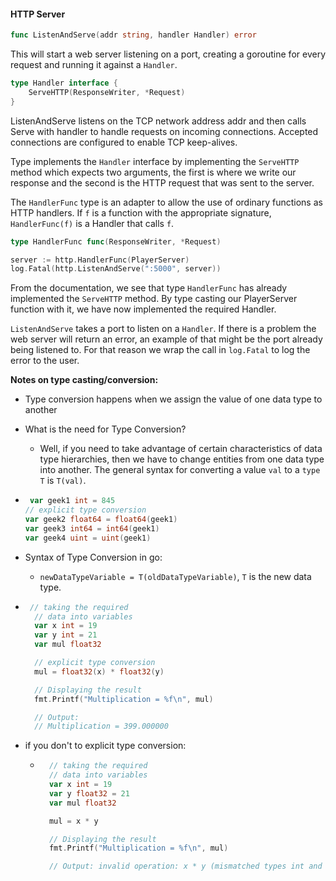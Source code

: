 #### HTTP Server

```go
func ListenAndServe(addr string, handler Handler) error
```
This will start a web server listening on a port, creating a goroutine for every request and running it against a `Handler`.

```go
type Handler interface {
	ServeHTTP(ResponseWriter, *Request)
}
```

ListenAndServe listens on the TCP network address addr and then calls Serve with handler to handle requests on incoming connections. Accepted connections are configured to enable TCP keep-alives.

Type implements the `Handler` interface by implementing the `ServeHTTP` method which expects two arguments, the first is where we write our response and the second is the HTTP request that was sent to the server.

The `HandlerFunc` type is an adapter to allow the use of ordinary functions as HTTP handlers. If `f` is a function with the appropriate signature, `HandlerFunc(f)` is a Handler that calls `f`.

```go
type HandlerFunc func(ResponseWriter, *Request)
```

```go
server := http.HandlerFunc(PlayerServer)
log.Fatal(http.ListenAndServe(":5000", server))
```

From the documentation, we see that type `HandlerFunc` has already implemented the `ServeHTTP` method. By type casting our PlayerServer function with it, we have now implemented the required Handler.

`ListenAndServe` takes a port to listen on a `Handler`. If there is a problem the web server will return an error, an example of that might be the port already being listened to. For that reason we wrap the call in 	`log.Fatal` to log the error to the user.

**Notes on type casting/conversion:**

- Type conversion happens when we assign the value of one data type to another
- What is the need for Type Conversion? 
  - Well, if you need to take advantage of certain characteristics of data type hierarchies, then we have to change entities from one data type into another. The general syntax for converting a value `val` to a `type T` is `T(val)`. 

- ```go
   var geek1 int = 845
  // explicit type conversion
  var geek2 float64 = float64(geek1)
  var geek3 int64 = int64(geek1)
  var geek4 uint = uint(geek1)
  ``` 
- Syntax of Type Conversion in go:
   - `newDataTypeVariable = T(oldDataTypeVariable)`, `T` is the new data type.

- ```go
   // taking the required
    // data into variables
    var x int = 19
    var y int = 21
    var mul float32

    // explicit type conversion
    mul = float32(x) * float32(y)

	// Displaying the result
    fmt.Printf("Multiplication = %f\n", mul)

	// Output: 
	// Multiplication = 399.000000
  ```
- if you don't to explicit type conversion:
  - ```go
      // taking the required
      // data into variables
      var x int = 19
      var y float32 = 21
      var mul float32

      mul = x * y

      // Displaying the result
      fmt.Printf("Multiplication = %f\n", mul)

	  // Output: invalid operation: x * y (mismatched types int and float32)
    ```